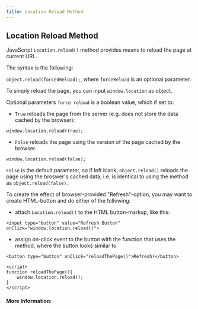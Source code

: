 ```yaml
---
title: Location Reload Method
---
```

## Location Reload Method

JavaScript `Location.reload()` method provides means to reload the page at current URL. 

The syntax is the following: 

`object.reload(forcedReload);`, where `forceReload` is an optional parameter.

To simply reload the page, you can input `window.location` as object.

Optional parameters `force reload` is a boolean value, which if set to:

 * `True` reloads the page from the server (e.g. does not store the data cached by the browser):
```
window.location.reload(true);
```
 * `False` reloads the page using the version of the page cached by the browser.
```
window.location.reload(false);
```
`False` is the default parameter, so if left blank, `object.reload()` reloads the page using the broswer's cached data, i.e. is identical to using the method as `object.reload(false)`.

To create the effect of browser-provided "Refresh"-option, you may want to create HTML-button and do either of the following:
 * attach `Location.reload()` to the HTML button-markup, like this:

```
<input type="button" value="Refresh Button" onClick="window.location.reload()"> 
```
* assign on-click event to the button with the function that uses the method, where the button looks similar to 

```
<button type="button" onClick="reloadThePage()">Refresh!</button>

```
```
<script>
function reloadThePage(){
    window.location.reload();
} 
</script>
```




<!-- The article goes here, in GitHub-flavored Markdown. Feel free to add YouTube videos, images, and CodePen/JSBin embeds  -->

#### More Information:
<!-- Please add any articles you think might be helpful to read before writing the article -->


